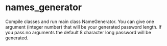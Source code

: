 # names_generator
Compile classes and run main class NameGenerator.
You can give one argument (integer number) that will be your generated password length.
If you pass no arguments the default 8 character long password will be generated.
